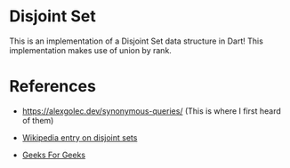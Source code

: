 # Disjoint Set
This is an implementation of a Disjoint Set data structure in Dart!
This implementation makes use of union by rank.

# References
- https://alexgolec.dev/synonymous-queries/ (This is where I first heard of them)

- [Wikipedia entry on disjoint sets](https://en.wikipedia.org/wiki/Disjoint-set_data_structure)

- [Geeks For Geeks](https://www.geeksforgeeks.org/disjoint-set-data-structures/)
